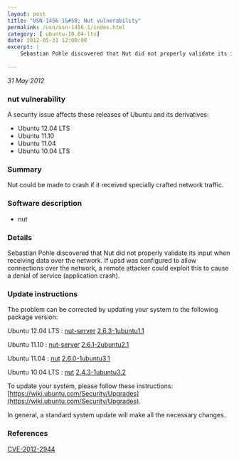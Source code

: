 ```yaml
---
layout: post
title: "USN-1456-1&#58; Nut vulnerability"
permalink: /usn/usn-1456-1/index.html
category: [ ubuntu-10.04-lts]
date: 2012-05-31 12:00:00
excerpt: |
    Sebastian Pohle discovered that Nut did not properly validate its input when receiving data over the network. If upsd was configured to allow connections over the network, a remote attacker could exploit this to cause a denial of service (application crash). 
    
--- 
```

 
 

*31 May 2012*

### nut vulnerability

A security issue affects these releases of Ubuntu and its derivatives:

* Ubuntu 12.04 LTS
* Ubuntu 11.10
* Ubuntu 11.04
* Ubuntu 10.04 LTS

### Summary

Nut could be made to crash if it received specially crafted network traffic.

### Software description

* nut 

### Details

Sebastian Pohle discovered that Nut did not properly validate its input when receiving data over the network. If upsd was configured to allow connections over the network, a remote attacker could exploit this to cause a denial of service (application crash). 

### Update instructions

The problem can be corrected by updating your system to the following package version:

Ubuntu 12.04 LTS
 : [nut-server](https://launchpad.net/ubuntu/+source/nut) <span> [2.6.3-1ubuntu1.1](https://launchpad.net/ubuntu/+source/nut/2.6.3-1ubuntu1.1) </span> 

Ubuntu 11.10
 : [nut-server](https://launchpad.net/ubuntu/+source/nut) <span> [2.6.1-2ubuntu2.1](https://launchpad.net/ubuntu/+source/nut/2.6.1-2ubuntu2.1) </span> 

Ubuntu 11.04
 : [nut](https://launchpad.net/ubuntu/+source/nut) <span> [2.6.0-1ubuntu3.1](https://launchpad.net/ubuntu/+source/nut/2.6.0-1ubuntu3.1) </span> 

Ubuntu 10.04 LTS
 : [nut](https://launchpad.net/ubuntu/+source/nut) <span> [2.4.3-1ubuntu3.2](https://launchpad.net/ubuntu/+source/nut/2.4.3-1ubuntu3.2) </span> 

To update your system, please follow these instructions: [https://wiki.ubuntu.com/Security/Upgrades](https://wiki.ubuntu.com/Security/Upgrades).

In general, a standard system update will make all the necessary changes. 

### References

 
 [CVE-2012-2944](http://people.ubuntu.com/~ubuntu-security/cve/CVE-2012-2944)
 

